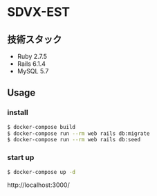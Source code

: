 # SDVX-EST
## 技術スタック
- Ruby 2.7.5
- Rails 6.1.4
- MySQL 5.7

## Usage

### install

```sh
$ docker-compose build
$ docker-compose run --rm web rails db:migrate
$ docker-compose run --rm web rails db:seed
```

### start up

```sh
$ docker-compose up -d
```

http://localhost:3000/
